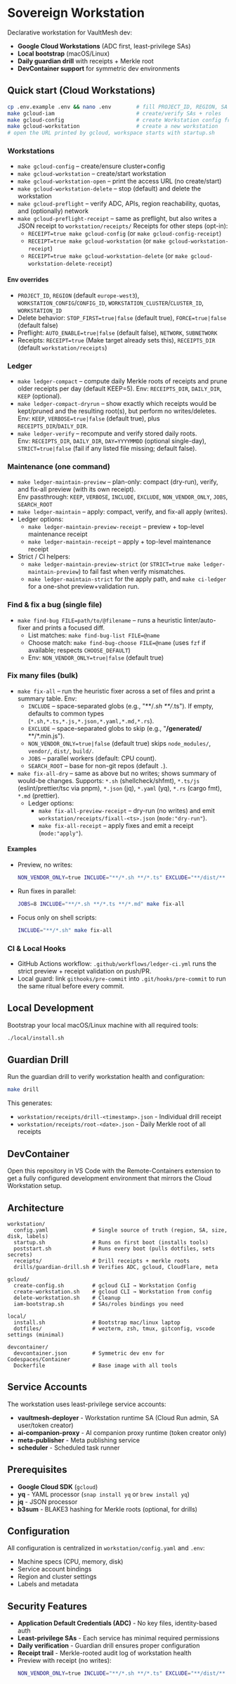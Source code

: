 # Sovereign Workstation

Declarative workstation for VaultMesh dev:
- **Google Cloud Workstations** (ADC first, least-privilege SAs)
- **Local bootstrap** (macOS/Linux)
- **Daily guardian drill** with receipts + Merkle root
- **DevContainer support** for symmetric dev environments

## Quick start (Cloud Workstations)

```bash
cp .env.example .env && nano .env        # fill PROJECT_ID, REGION, SA names
make gcloud-iam                          # create/verify SAs + roles
make gcloud-config                       # create Workstation config from YAML
make gcloud-workstation                  # create a new workstation
# open the URL printed by gcloud, workspace starts with startup.sh
```

### Workstations
- `make gcloud-config` – create/ensure cluster+config
- `make gcloud-workstation` – create/start workstation
- `make gcloud-workstation-open` – print the access URL (no create/start)
- `make gcloud-workstation-delete` – stop (default) and delete the workstation
- `make gcloud-preflight` – verify ADC, APIs, region reachability, quotas, and (optionally) network
- `make gcloud-preflight-receipt` – same as preflight, but also writes a JSON receipt to `workstation/receipts/`
  Receipts for other steps (opt-in):
  - `RECEIPT=true make gcloud-config` (or `make gcloud-config-receipt`)
  - `RECEIPT=true make gcloud-workstation` (or `make gcloud-workstation-receipt`)
  - `RECEIPT=true make gcloud-workstation-delete` (or `make gcloud-workstation-delete-receipt`)

#### Env overrides
- `PROJECT_ID`, `REGION` (default `europe-west3`), `WORKSTATION_CONFIG`/`CONFIG_ID`, `WORKSTATION_CLUSTER`/`CLUSTER_ID`, `WORKSTATION_ID`
- Delete behavior: `STOP_FIRST=true|false` (default true), `FORCE=true|false` (default false)
- Preflight: `AUTO_ENABLE=true|false` (default false), `NETWORK`, `SUBNETWORK`
- Receipts: `RECEIPT=true` (Make target already sets this), `RECEIPTS_DIR` (default `workstation/receipts`)

### Ledger
- `make ledger-compact` – compute daily Merkle roots of receipts and prune older receipts per day (default KEEP=5).
  Env: `RECEIPTS_DIR`, `DAILY_DIR`, `KEEP` (optional).
- `make ledger-compact-dryrun` – show exactly which receipts would be kept/pruned and the resulting root(s), but perform no writes/deletes.
  Env: `KEEP`, `VERBOSE=true|false` (default true), plus `RECEIPTS_DIR`/`DAILY_DIR`.
- `make ledger-verify` – recompute and verify stored daily roots.  
  Env: `RECEIPTS_DIR`, `DAILY_DIR`, `DAY=YYYYMMDD` (optional single-day), `STRICT=true|false` (fail if any listed file missing; default false).

### Maintenance (one command)
- `make ledger-maintain-preview` – plan-only: compact (dry-run), verify, and fix-all preview (with its own receipt).  
  Env passthrough: `KEEP`, `VERBOSE`, `INCLUDE`, `EXCLUDE`, `NON_VENDOR_ONLY`, `JOBS`, `SEARCH_ROOT`
- `make ledger-maintain` – apply: compact, verify, and fix-all apply (writes).  
- Ledger options:  
  - `make ledger-maintain-preview-receipt` – preview + top-level maintenance receipt  
  - `make ledger-maintain-receipt` – apply + top-level maintenance receipt
- Strict / CI helpers:  
  - `make ledger-maintain-preview-strict` (or `STRICT=true make ledger-maintain-preview`) to fail fast when verify mismatches.  
  - `make ledger-maintain-strict` for the apply path, and `make ci-ledger` for a one-shot preview+validation run.

### Find & fix a bug (single file)
- `make find-bug FILE=path/to/@filename` – runs a heuristic linter/auto-fixer and prints a focused diff.
  - List matches: `make find-bug-list FILE=@name`
  - Choose match: `make find-bug-choose FILE=@name` (uses `fzf` if available; respects `CHOOSE_DEFAULT`)
  - Env: `NON_VENDOR_ONLY=true|false` (default true)

### Fix many files (bulk)
- `make fix-all` – run the heuristic fixer across a set of files and print a summary table.
  Env:
  - `INCLUDE` – space-separated globs (e.g., "**/*.sh **/*.ts"). If empty, defaults to common types (`*.sh,*.ts,*.js,*.json,*.yaml,*.md,*.rs`).
  - `EXCLUDE` – space-separated globs to skip (e.g., "**/generated/** **/*.min.js").
  - `NON_VENDOR_ONLY=true|false` (default true) skips `node_modules/`, `vendor/`, `dist/`, `build/`.
  - `JOBS` – parallel workers (default: CPU count).
  - `SEARCH_ROOT` – base for non-git repos (default `.`).
- `make fix-all-dry` – same as above but no writes; shows summary of would-be changes.
  Supports: `*.sh` (shellcheck/shfmt), `*.ts/js` (eslint/prettier/tsc via pnpm), `*.json` (jq), `*.yaml` (yq), `*.rs` (cargo fmt), `*.md` (prettier).
  - Ledger options:
    - `make fix-all-preview-receipt` – dry-run (no writes) and emit `workstation/receipts/fixall-<ts>.json` (`mode:"dry-run"`).
    - `make fix-all-receipt` – apply fixes and emit a receipt (`mode:"apply"`).

#### Examples

- Preview, no writes:
  ```bash
  NON_VENDOR_ONLY=true INCLUDE="**/*.sh **/*.ts" EXCLUDE="**/dist/** **/build/**" make fix-all-dry
  ```

- Run fixes in parallel:
  ```bash
  JOBS=8 INCLUDE="**/*.sh **/*.ts **/*.md" make fix-all
  ```

- Focus only on shell scripts:
  ```bash
  INCLUDE="**/*.sh" make fix-all
  ```

### CI & Local Hooks

- GitHub Actions workflow: `.github/workflows/ledger-ci.yml` runs the strict preview + receipt validation on push/PR.  
- Local guard: link `githooks/pre-commit` into `.git/hooks/pre-commit` to run the same ritual before every commit.

## Local Development

Bootstrap your local macOS/Linux machine with all required tools:

```bash
./local/install.sh
```

## Guardian Drill

Run the guardian drill to verify workstation health and configuration:

```bash
make drill
```

This generates:
- `workstation/receipts/drill-<timestamp>.json` - Individual drill receipt
- `workstation/receipts/root-<date>.json` - Daily Merkle root of all receipts

## DevContainer

Open this repository in VS Code with the Remote-Containers extension to get a fully configured development environment that mirrors the Cloud Workstation setup.

## Architecture

```
workstation/
  config.yaml              # Single source of truth (region, SA, size, disk, labels)
  startup.sh               # Runs on first boot (installs tools)
  poststart.sh             # Runs every boot (pulls dotfiles, sets secrets)
  receipts/                # Drill receipts + merkle roots
  drills/guardian-drill.sh # Verifies ADC, gcloud, CloudFlare, meta
  
gcloud/
  create-config.sh         # gcloud CLI → Workstation Config
  create-workstation.sh    # gcloud CLI → Workstation from config
  delete-workstation.sh    # Cleanup
  iam-bootstrap.sh         # SAs/roles bindings you need
  
local/
  install.sh               # Bootstrap mac/linux laptop
  dotfiles/                # wezterm, zsh, tmux, gitconfig, vscode settings (minimal)
  
devcontainer/
  devcontainer.json        # Symmetric dev env for Codespaces/Container
  Dockerfile               # Base image with all tools
```

## Service Accounts

The workstation uses least-privilege service accounts:

- **vaultmesh-deployer** - Workstation runtime SA (Cloud Run admin, SA user/token creator)
- **ai-companion-proxy** - AI companion proxy runtime (token creator only)
- **meta-publisher** - Meta publishing service
- **scheduler** - Scheduled task runner

## Prerequisites

- **Google Cloud SDK** (`gcloud`)
- **yq** - YAML processor (`snap install yq` or `brew install yq`)
- **jq** - JSON processor
- **b3sum** - BLAKE3 hashing for Merkle roots (optional, for drills)

## Configuration

All configuration is centralized in `workstation/config.yaml` and `.env`:

- Machine specs (CPU, memory, disk)
- Service account bindings
- Region and cluster settings
- Labels and metadata

## Security Features

- **Application Default Credentials (ADC)** - No key files, identity-based auth
- **Least-privilege SAs** - Each service has minimal required permissions
- **Daily verification** - Guardian drill ensures proper configuration
- **Receipt trail** - Merkle-rooted audit log of workstation health
- Preview with receipt (no writes):
  ```bash
  NON_VENDOR_ONLY=true INCLUDE="**/*.sh **/*.ts" EXCLUDE="**/dist/** **/build/**" make fix-all-preview-receipt
  ```
